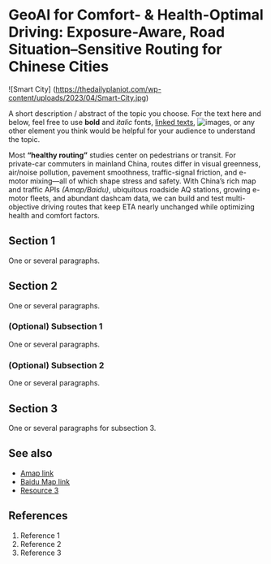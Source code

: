 # GeoAI for Comfort- & Health-Optimal Driving: Exposure-Aware, Road Situation–Sensitive Routing for Chinese Cities
![Smart City] (https://thedailyplaniot.com/wp-content/uploads/2023/04/Smart-City.jpg)

A short description / abstract of the topic you choose. For the text here and below, feel free to use **bold** and *italic* fonts, [linked texts](url),  ![images](url), or any other element you think would be helpful for your audience to understand the topic.

Most **“healthy routing”** studies center on pedestrians or transit. For private-car commuters in mainland China, routes differ in visual greenness, air/noise pollution, pavement smoothness, traffic-signal friction, and e-motor mixing—all of which shape stress and safety. With China’s rich map and traffic APIs *(Amap/Baidu)*, ubiquitous roadside AQ stations, growing e-motor fleets, and abundant dashcam data, we can build and test multi-objective driving routes that keep ETA nearly unchanged while optimizing health and comfort factors.


## Section 1
One or several paragraphs.

## Section 2
One or several paragraphs.
### (Optional) Subsection 1
One or several paragraphs.
### (Optional) Subsection 2
One or several paragraphs.

## Section 3
One or several paragraphs for subsection 3.

## See also
- [Amap link](amap.com)
- [Baidu Map link](map.baidu.com)
- [Resource 3](url)

## References
1. Reference 1
2. Reference 2
3. Reference 3